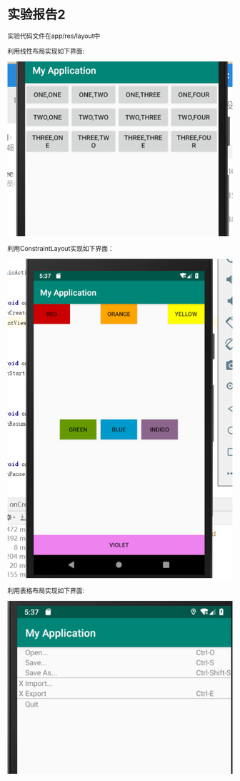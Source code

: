 # 实验报告2


实验代码文件在app/res/layout中  




利用线性布局实现如下界面:  

![Image](https://github.com/fjnu-zexin/test2/blob/master/img/p1.png)


利用ConstraintLayout实现如下界面：  

![Image](https://github.com/fjnu-zexin/test2/blob/master/img/p2.png)

利用表格布局实现如下界面:  

![Image](https://github.com/fjnu-zexin/test2/blob/master/img/p3.png)
